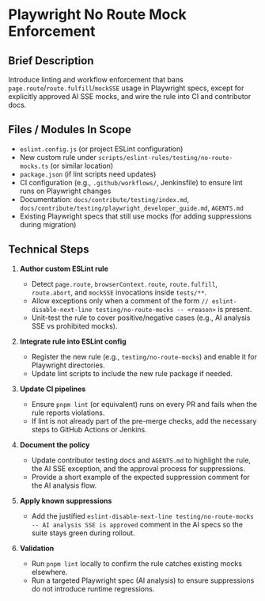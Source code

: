 # Playwright No Route Mock Enforcement

## Brief Description
Introduce linting and workflow enforcement that bans `page.route`/`route.fulfill`/`mockSSE` usage in Playwright specs, except for explicitly approved AI SSE mocks, and wire the rule into CI and contributor docs.

## Files / Modules In Scope
- `eslint.config.js` (or project ESLint configuration)
- New custom rule under `scripts/eslint-rules/testing/no-route-mocks.ts` (or similar location)
- `package.json` (if lint scripts need updates)
- CI configuration (e.g., `.github/workflows/`, Jenkinsfile) to ensure lint runs on Playwright changes
- Documentation: `docs/contribute/testing/index.md`, `docs/contribute/testing/playwright_developer_guide.md`, `AGENTS.md`
- Existing Playwright specs that still use mocks (for adding suppressions during migration)

## Technical Steps
1. **Author custom ESLint rule**
   - Detect `page.route`, `browserContext.route`, `route.fulfill`, `route.abort`, and `mockSSE` invocations inside `tests/**`.
   - Allow exceptions only when a comment of the form `// eslint-disable-next-line testing/no-route-mocks -- <reason>` is present.
   - Unit-test the rule to cover positive/negative cases (e.g., AI analysis SSE vs prohibited mocks).

2. **Integrate rule into ESLint config**
   - Register the new rule (e.g., `testing/no-route-mocks`) and enable it for Playwright directories.
   - Update lint scripts to include the new rule package if needed.

3. **Update CI pipelines**
   - Ensure `pnpm lint` (or equivalent) runs on every PR and fails when the rule reports violations.
   - If lint is not already part of the pre-merge checks, add the necessary steps to GitHub Actions or Jenkins.

4. **Document the policy**
   - Update contributor testing docs and `AGENTS.md` to highlight the rule, the AI SSE exception, and the approval process for suppressions.
   - Provide a short example of the expected suppression comment for the AI analysis flow.

5. **Apply known suppressions**
   - Add the justified `eslint-disable-next-line testing/no-route-mocks -- AI analysis SSE is approved` comment in the AI specs so the suite stays green during rollout.

6. **Validation**
   - Run `pnpm lint` locally to confirm the rule catches existing mocks elsewhere.
   - Run a targeted Playwright spec (AI analysis) to ensure suppressions do not introduce runtime regressions.
